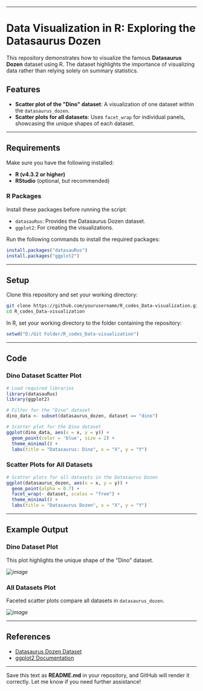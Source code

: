 
---

# Data Visualization in R: Exploring the Datasaurus Dozen

This repository demonstrates how to visualize the famous **Datasaurus Dozen** dataset using R. The dataset highlights the importance of visualizing data rather than relying solely on summary statistics.

## Features
- **Scatter plot of the "Dino" dataset**: A visualization of one dataset within the `datasaurus_dozen`.
- **Scatter plots for all datasets**: Uses `facet_wrap` for individual panels, showcasing the unique shapes of each dataset.

---

## Requirements

Make sure you have the following installed:

- **R (v4.3.2 or higher)**  
- **RStudio** (optional, but recommended)  

### R Packages
Install these packages before running the script:

- `datasauRus`: Provides the Datasaurus Dozen dataset.  
- `ggplot2`: For creating the visualizations.

Run the following commands to install the required packages:
```R
install.packages("datasauRus")
install.packages("ggplot2")
```

---

## Setup

Clone this repository and set your working directory:
```bash
git clone https://github.com/yourusername/R_codes_Data-visualization.git
cd R_codes_Data-visualization
```

In R, set your working directory to the folder containing the repository:
```R
setwd("D:/Git Folder/R_codes_Data-visualization")
```

---

## Code

### Dino Dataset Scatter Plot
```R
# Load required libraries
library(datasauRus)
library(ggplot2)

# Filter for the "Dino" dataset
dino_data <- subset(datasaurus_dozen, dataset == "dino")

# Scatter plot for the Dino dataset
ggplot(dino_data, aes(x = x, y = y)) +
  geom_point(color = 'blue', size = 2) +
  theme_minimal() +
  labs(title = "Datasaurus: Dino", x = "X", y = "Y")
```

### Scatter Plots for All Datasets
```R
# Scatter plots for all datasets in the Datasaurus Dozen
ggplot(datasaurus_dozen, aes(x = x, y = y)) +
  geom_point(alpha = 0.7) +
  facet_wrap(~ dataset, scales = "free") +
  theme_minimal() +
  labs(title = "Datasaurus Dozen", x = "X", y = "Y")
```

---

## Example Output

### Dino Dataset Plot
This plot highlights the unique shape of the "Dino" dataset.

*![image](https://github.com/user-attachments/assets/10a4f596-7ee2-4f67-9bbd-ad67ac99c839)*

### All Datasets Plot
Faceted scatter plots compare all datasets in `datasaurus_dozen`.

*![image](https://github.com/user-attachments/assets/e40f377c-0e94-4d0b-a92a-ca353ef85979)*

---

## References

- [Datasaurus Dozen Dataset](https://www.autodeskresearch.com/publications/samestats)  
- [ggplot2 Documentation](https://ggplot2.tidyverse.org/)

---

Save this text as **README.md** in your repository, and GitHub will render it correctly. Let me know if you need further assistance!




